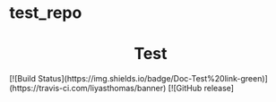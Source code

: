 # test_repo

<h1 align=center> Test </h1>
[![Build Status](https://img.shields.io/badge/Doc-Test%20link-green)](https://travis-ci.com/liyasthomas/banner) [![GitHub release]







